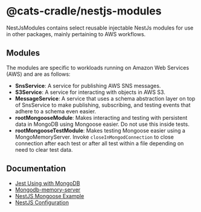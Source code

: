 # @cats-cradle/nestjs-modules

NestJsModules contains select reusable injectable NestJs modules for use in
other packages, mainly pertaining to AWS workflows.

## Modules

The modules are specific to workloads running on Amazon Web Services (AWS) and
are as follows:

- **SnsService**: A service for publishing AWS SNS messages.
- **S3Service**: A service for interacting with objects in AWS S3.
- **MessageService**: A service that uses a schema abstraction layer on top of
  SnsService to make publishing, subscribing, and testing events that adhere to
  a schema even easier.
- **rootMongooseModule**: Makes interacting and testing with persistent data in
  MongoDB using Mongoose easier. Do not use this inside tests.
- **rootMongooseTestModule**: Makes testing Mongoose easier using a
  MongoMemoryServer. Invoke `closeInMongodConnection` to close connection after
  each test or after all test within a file depending on need to clear test
  data.

## Documentation

- [Jest Using with MongoDB](https://jestjs.io/docs/mongodb)
- [Mongodb-memory-server](https://github.com/nodkz/mongodb-memory-server)
- [NestJS Mongoose Example](https://github.com/nestjs/nest/tree/master/sample/14-mongoose-base)
- [NestJS Configuration](https://docs.nestjs.com/techniques/configuration#getting-started)
